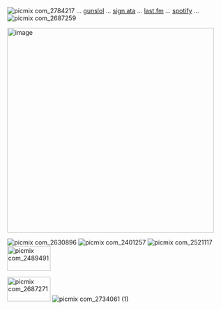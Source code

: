 
![picmix com_2784217](https://github.com/user-attachments/assets/fa4d9978-fc64-4533-b676-34b78de1c098)
 ... [gunslol](http://guns.lol/boyrot) ... [sign ata](https://prophetoffalsehope.atabook.org/) ... [last.fm](https://www.last.fm/user/corpsehem) ... [spotify](https://open.spotify.com/user/31iydpcy5qoohkge2fdzy2oukuvy?si=f43be6e7120f49bc&nd=1&dlsi=f0a492e36d604d00) ... ![picmix com_2687259](https://github.com/user-attachments/assets/cfdbb502-343d-406d-a6ed-628446be03db)


<img width="474" height="470" alt="image" src="https://github.com/user-attachments/assets/375693b9-3c26-4437-b682-16c5607b839a" />


 
 ![picmix com_2630896](https://github.com/user-attachments/assets/06871c84-0014-448a-aa30-dc1ad637e227) ![picmix com_2401257](https://github.com/user-attachments/assets/3e1f7db2-d9ff-4ad9-8cbe-2d15082cdf1b) ![picmix com_2521117](https://github.com/user-attachments/assets/d223dd3f-51cb-4741-87ec-cf0c762a6899) <img width="99" height="57" alt="picmix com_2489491" src="https://github.com/user-attachments/assets/128ca510-6e6d-4702-9e3b-4f237d18aa9e" /> 

 <img width="99" height="56" alt="picmix com_2687271" src="https://github.com/user-attachments/assets/9b033ef6-094c-4de8-a689-ff0344de31ab" />  ![picmix com_2734061 (1)](https://github.com/user-attachments/assets/d7a1ecb5-172e-4eab-9c29-908d69b040d7)








